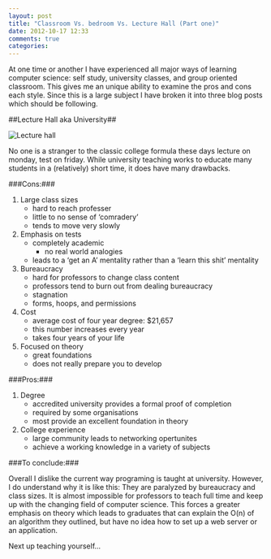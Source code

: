 ```yaml
---
layout: post
title: "Classroom Vs. bedroom Vs. Lecture Hall (Part one)"
date: 2012-10-17 12:33
comments: true
categories: 
---
```


At one time or another I have experienced all major ways of learning computer science: self study, university classes, and group oriented classroom. This gives me an unique ability to examine the pros and cons each style. Since this is a large subject I have broken it into three blog posts which should be following.

##Lecture Hall aka University##

![Lecture hall](http://farm5.staticflickr.com/4031/4530228887_78634666ff_z.jpg "Lecture hall")

No one is a stranger to the classic college formula these days lecture on monday, test on friday. While university teaching works to educate many students in a (relatively) short time, it does have many drawbacks.

###Cons:###

1. Large class sizes
	- hard to reach professer
	- little to no sense of ‘comradery’
	- tends to move very slowly
2. Emphasis on tests
	- completely academic
		- no real world analogies
	- leads to a ‘get an A’ mentality rather than a ‘learn this shit’ mentality
3. Bureaucracy 
	- hard for professors to change class content
	- professors tend to burn out from dealing bureaucracy
	- stagnation 
	- forms, hoops, and permissions
4. Cost
	- average cost of four year degree: $21,657
	- this number increases every year
	- takes four years of your life
5. Focused on theory
	- great foundations
	- does not really prepare you to develop

###Pros:###

1. Degree
	- accredited university provides a formal proof of completion
	- required by some organisations
	- most provide an excellent foundation in theory
2. College experience
	- large community leads to networking opertunites
	- achieve a working knowledge in a variety of subjects

###To conclude:###

Overall I dislike the current way programing is taught at university. However, I do understand why it is like this: They are paralyzed by bureaucracy and class sizes. It is almost impossible for professors to teach full time and keep up with the changing field of computer science. This forces a greater emphasis on theory which leads to graduates that can explain the O(n) of an algorithm they outlined, but have no idea how to set up a web server or an application.

Next up teaching yourself...
